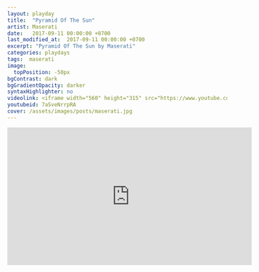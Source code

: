```yaml
---
layout: playday
title:  "Pyramid Of The Sun"
artist: Maserati
date:   2017-09-11 00:00:00 +0700
last_modified_at:  2017-09-11 00:00:00 +0700
excerpt: "Pyramid Of The Sun by Maserati"
categories: playdays
tags:  maserati
image:
  topPosition: -50px
bgContrast: dark
bgGradientOpacity: darker
syntaxHighlighter: no
videolink: <iframe width="560" height="315" src="https://www.youtube.com/embed/7aSveNrrpRA" frameborder="0" allowfullscreen></iframe>
youtubeid: 7aSveNrrpRA
cover: /assets/images/posts/maserati.jpg
---
```


<iframe width="560" height="315" src="https://www.youtube.com/embed/7aSveNrrpRA" frameborder="0" allowfullscreen></iframe>